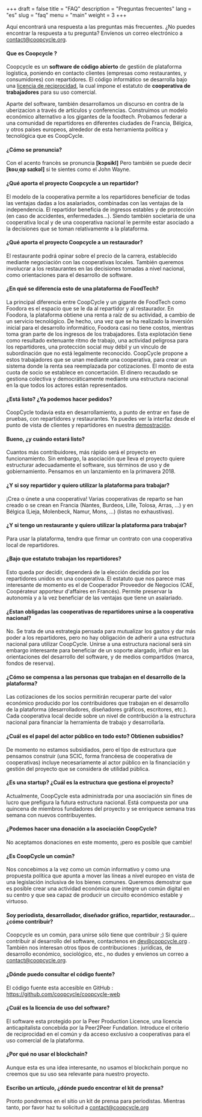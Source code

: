 +++
draft = false
title = "FAQ"
description = "Preguntas frecuentes"
lang = "es"
slug = "faq"
menu = "main"
weight = 3
+++

Aquí encontrará una respuesta a las preguntas más frecuentes.
¿No puedes encontrar la respuesta a tu pregunta? Envíenos un correo electrónico a <a href="mailto:contact@coopcycle.org">contact@coopcycle.org</a>.

#### Que es Coopcycle ?

Coopcycle es un **software de código abierto** de gestión de plataforma logística, poniendo en contacto clientes (empresas como restaurantes, y consumidores) con repartidores. El código informático se desarrolla bajo una [licencia de reciprocidad](http://wiki.p2pfoundation.net/Peer_Production_License), la cual impone el estatuto de **cooperativa de trabajadores** para su uso comercial.

Aparte del software, también desarrollamos un discurso en contra de la uberizacion a través de artículos y conferencias. Construimos un modelo económico alternativo a los gigantes de la foodtech. Probamos federar a una comunidad de repartidores en diferentes ciudades de Francia, Bélgica, y otros países europeos, alrededor de esta herramienta política y tecnológica que es CoopCycle.

#### ¿Cómo se pronuncia?

Con el acento francès se pronuncia **[kɔpsikl]**
Pero también se puede decir **[koʊˌɑp saɪkəl]** si te sientes como el John Wayne.

#### ¿Qué aporta el proyecto Coopcycle a un repartidor?

El modelo de la cooperativa permite a los repartidores beneficiar de todas las ventajas dadas a los asalariados, combinadas con las ventajas de la independencia. El repartidor beneficia de ingresos estables y de protección (en caso de accidentes, enfermedades...). Siendo también societaria de una cooperativa local y de una cooperativa nacional le permite estar asociado a la decisiones que se toman relativamente a la plataforma.

#### ¿Qué aporta el proyecto Coopcycle a un restaurador?

El restaurante podrá opinar sobre el precio de la carrera, establecido mediante negociación con las cooperativas locales. También queremos involucrar a los restaurantes en las decisiones tomadas a nivel nacional, como orientaciones para el desarrollo de software.

#### ¿En qué se diferencia esto de una plataforma de FoodTech?

La principal diferencia entre CoopCycle y un gigante de FoodTech como Foodora es el espacio que se le da al repartidor y al restaurador. En Foodora, la plataforma obtiene una renta a raíz de su actividad, a cambio de un servicio tecnológico. De hecho, una vez que se ha realizado la inversión inicial para el desarrollo informático, Foodora casi no tiene costos, mientras toma gran parte de los ingresos de los trabajadores. Esta explotación tiene como resultado extenuante ritmo de trabajo, una actividad peligrosa para los repartidores, una protección social muy débil y un vínculo de subordinación que no está legalmente reconocido.
CoopCycle propone a estos trabajadores que se unan mediante una cooperativa, para crear un sistema donde la renta sea reemplazada por cotizaciones. El monto de esta cuota de socio se establece en concertación. El dinero recaudado se gestiona colectiva y democráticamente mediante una estructura nacional en la que todos los actores están representados.

#### ¿Está listo? ¿Ya podemos hacer pedidos?

CoopCycle todavia esta en desarrollamiento, a punto de entrar en fase de pruebas, con repartidores y restaurantes. Ya puedes ver la interfaz desde el punto de vista de clientes y repartidores en nuestra [demostración](https://demo.coopcycle.org).

#### Bueno, ¿y cuándo estará listo?

Cuantos más contribuidores, más rápido será el proyecto en funcionamiento. Sin embargo, la asociación que lleva el proyecto quiere estructurar adecuadamente el software, sus términos de uso y de gobiernamiento. Pensamos en un lanzamiento en la primavera 2018.

#### ¿Y si soy repartidor y quiero utilizar la plataforma para trabajar?

¡Crea o únete a una cooperativa! Varias cooperativas de reparto se han creado o se crean en Francia (Nantes, Burdeos, Lille, Tolosa, Arras, ...) y en Bélgica (Lieja, Molenbeck, Namur, Mons, ...) (listas no exhaustivas).

#### ¿Y si tengo un restaurante y quiero utilizar la plataforma para trabajar?

Para usar la plataforma, tendra que firmar un contrato con una cooperativa local de repartidores.

#### ¿Bajo que estatuto trabajan los repartidores?

Esto queda por decidir, dependerá de la elección decidida por los repartidores unidos en una cooperativa. El estatuto que nos parece mas interesante de momento es el de Cooperador Proveedor de Negocios (CAE, Coopérateur apporteur d'affaires en Francés). Permite preservar la autonomía y a la vez beneficiar de las ventajas que tiene un asalariado.

#### ¿Estan obligadas las cooperativas de repartidores unirse a la cooperativa nacional?

No. Se trata de una estrategia pensada para mutualizar los gastos y dar más poder a los repartidores, pero no hay obligación de adherir a una estructura nacional para utilizar CoopCycle. Unirse a una estructura nacional será sin embargo interesante para beneficiar de un soporte alargado, influir en las orientaciones del desarrollo del software, y de medios compartidos (marca, fondos de reserva).

#### ¿Cómo se compensa a las personas que trabajan en el desarrollo de la plataforma?

Las cotizaciones de los socios permitirán recuperar parte del valor económico producido por los contribuidores que trabajan en el desarrollo de la plataforma (desarrolladores, diseñadores gráficos, escritores, etc.). Cada cooperativa local decide sobre un nivel de contribución a la estructura nacional para financiar la herramienta de trabajo y desarrollarla.

#### ¿Cuál es el papel del actor público en todo esto? Obtienen subsidios?

De momento no estamos subsidiados, pero el tipo de estructura que pensamos construir (una SCIC, forma francéesa de cooperativa de cooperativas) incluye necesariamente al actor público en la financiación y gestión del proyecto que se considera de utilidad pública.

#### ¿Es una startup? ¿Cuál es la estructura que gestiona el proyecto?

Actualmente, CoopCycle esta administrada por una asociación sin fines de lucro que prefigura la futura estructura nacional. Está compuesta por una quincena de miembros fundadores del proyecto y se enriquece semana tras semana con nuevos contribuyentes.


#### ¿Podemos hacer una donación a la asociación CoopCycle?

No aceptamos donaciones en este momento, ¡pero es posible que cambie!

#### ¿Es CoopCycle un común?

Nos concebimos a la vez como un común informativo y como una propuesta política que apunta a mover las líneas a nivel europeo en vista de una legislación inclusiva de los bienes comunes. Queremos demostrar que es posible crear una actividad económica que integre un común digital en su centro y que sea capaz de producir un circuito económico estable y virtuoso.

#### Soy periodista, desarrollador, diseñador gráfico, repartidor, restaurador… ¿cómo contribuir?

Coopcycle es un común, para unirse sólo tiene que contribuir ;)
Si quiere contribuir al desarrollo del software, contactenos en <a href="mailto:dev@coopcycle.org">dev@coopcycle.org</a> .
También nos interesan otros tipos de contribuciones : jurídicas, de desarrollo económico, sociológico, etc., no dudes y envíenos un correo a <a href="mailto:contact@coopcycle.org">contact@coopcycle.org</a>.

#### ¿Dónde puedo consultar el código fuente?

El código fuente esta accesible en GitHub : https://github.com/coopcycle/coopcycle-web

#### ¿Cuál es la licencia de uso del software?

El software esta protegido por la Peer Production Licence, una licencia anticapitalista concebida por la Peer2Peer Fundation. Introduce el criterio de reciprocidad en el común y da acceso exclusivo a cooperativas para el uso comercial de la plataforma.

#### ¿Por qué no usar el blockchain?

Aunque esta es una idea interesante, no usamos el blockchain porque no creemos que su uso sea relevante para nuestro proyecto.

#### Escribo un artículo, ¿dónde puedo encontrar el kit de prensa?

Pronto pondremos en el sitio un kit de prensa para periodistas. Mientras tanto, por favor haz tu solicitud a <a href="mailto:contact@coopcycle.org">contact@coopcycle.org</a>
